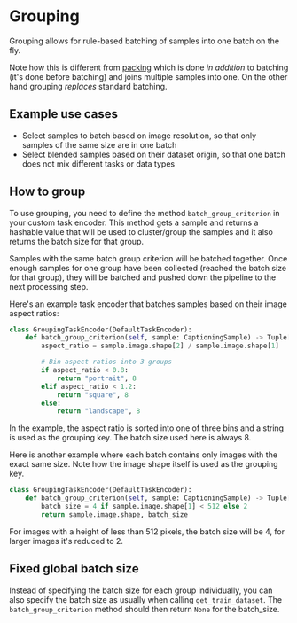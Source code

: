 <!--- Copyright (c) 2024, NVIDIA CORPORATION.
SPDX-License-Identifier: BSD-3-Clause -->

# Grouping

Grouping allows for rule-based batching of samples into one batch on the fly. 

Note how this is different from [packing](packing) which is done *in addition* to batching (it's done before batching) and
joins multiple samples into one.
On the other hand grouping *replaces* standard batching.

## Example use cases

* Select samples to batch based on image resolution, so that only samples of the same size are in one batch
* Select blended samples based on their dataset origin, so that one batch does not mix different tasks or data types

## How to group

To use grouping, you need to define the method `batch_group_criterion` in your custom task encoder.
This method gets a sample and returns a hashable value that will be used to cluster/group the samples
and it also returns the batch size for that group.

Samples with the same batch group criterion will be batched together. Once enough samples for one group
have been collected (reached the batch size for that group), they will be batched and pushed down the pipeline
to the next processing step.

Here's an example task encoder that batches samples based on their image aspect ratios:

```python
class GroupingTaskEncoder(DefaultTaskEncoder):
    def batch_group_criterion(self, sample: CaptioningSample) -> Tuple[Hashable, Optional[int]]:
        aspect_ratio = sample.image.shape[2] / sample.image.shape[1]

        # Bin aspect ratios into 3 groups
        if aspect_ratio < 0.8:
            return "portrait", 8
        elif aspect_ratio < 1.2:
            return "square", 8
        else:
            return "landscape", 8
```

In the example, the aspect ratio is sorted into one of three bins and a string is used as the grouping key.
The batch size used here is always 8.

Here is another example where each batch contains only images with the exact same size.
Note how the image shape itself is used as the grouping key.

```python
class GroupingTaskEncoder(DefaultTaskEncoder):
    def batch_group_criterion(self, sample: CaptioningSample) -> Tuple[Hashable, Optional[int]]:
        batch_size = 4 if sample.image.shape[1] < 512 else 2
        return sample.image.shape, batch_size
```

For images with a height of less than 512 pixels, the batch size will be 4, for larger images it's reduced to 2.


## Fixed global batch size

Instead of specifying the batch size for each group individually, you can also specify the batch size as usually when calling
`get_train_dataset`. The `batch_group_criterion` method should then return `None` for the batch_size.

